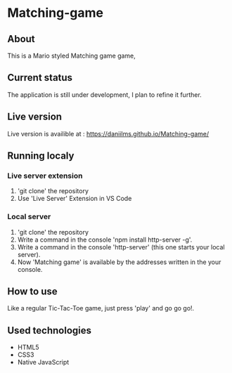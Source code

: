 # Matching-game

## About

This is a Mario styled Matching game game,

## Current status

The application is still under development, I plan to refine it further.

## Live version

Live version is availible at : https://daniilms.github.io/Matching-game/

## Running localy

### Live server extension

1. 'git clone' the repository
2. Use 'Live Server' Extension in VS Code

### Local server

1. 'git clone' the repository
2. Write a command in the console 'npm install http-server -g'.
3. Write a command in the console 'http-server' (this one starts your local server).
4. Now 'Matching game' is available by the addresses written in the your console.

## How to use

Like a regular Tic-Tac-Toe game, just press 'play' and go go go!.

## Used technologies

- HTML5
- CSS3
- Native JavaScript
